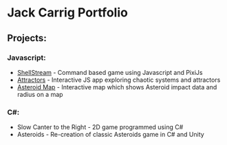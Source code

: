 # Jack Carrig Portfolio
## Projects:
### Javascript:
* [ShellStream](https://people.rit.edu/jxc2476/230/Project4/) - Command based game using Javascript and PixiJs
* [Attractors](https://people.rit.edu/jxc2476/330/Project1/) - Interactive JS app exploring chaotic systems and attractors
* [Asteroid Map](https://people.rit.edu/jxc2476/330/Project-3/) - Interactive map which shows Asteroid impact data and radius on a map
### C#:
* Slow Canter to the Right - 2D game programmed using C#
* Asteroids - Re-creation of classic Asteroids game in C# and Unity
